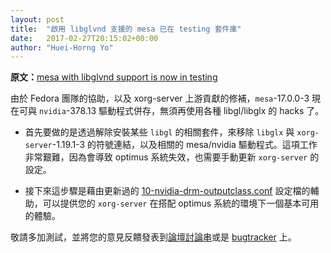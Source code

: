 ```yaml
---
layout: post
title:  "啟用 libglvnd 支援的 mesa 已在 testing 套件庫"
date:   2017-02-27T20:15:02+00:00
author: "Huei-Horng Yo"
---
```


**原文：**[mesa with libglvnd support is now in testing](https://www.archlinux.org/news/mesa-with-libglvnd-support-is-now-in-testing/)

由於 Fedora 團隊的協助，以及 xorg-server 上游貢獻的修補，`mesa`-17.0.0-3 現在可與 `nvidia`-378.13 驅動程式併存，無須再使用各種 libgl/libglx 的 hacks 了。

* 首先要做的是透過解除安裝某些 `libgl` 的相關套件，來移除 `libglx` 與 `xorg-server`-1.19.1-3 的符號連結，以及相關的 mesa/nvidia 驅動程式。這項工作非常艱難，因為會導致 optimus 系統失效，也需要手動更新 `xorg-server` 的設定。

* 接下來這步驟是藉由更新過的 [10-nvidia-drm-outputclass.conf](https://git.archlinux.org/svntogit/packages.git/tree/trunk/nvidia-drm-outputclass.conf?h=packages/nvidia-utils) 設定檔的輔助，可以提供您的 `xorg-server` 在搭配 optimus 系統的環境下一個基本可用的體驗。

敬請多加測試，並將您的意見反饋發表到[論壇討論串](https://bbs.archlinux.org/viewtopic.php?id=223603)或是 [bugtracker](https://bugs.archlinux.org/) 上。
